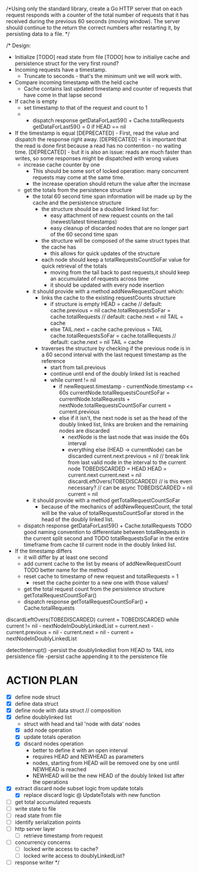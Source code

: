 /*Using only the standard library, create a Go HTTP server that on each request responds with a counter of the total
number of requests that it has received during the previous 60 seconds (moving window).
The server should continue to the return the correct numbers after restarting it, by persisting data to a file.
*/

/* Design:
- Initialize
	[TODO] read state from file
	[TODO] how to initialiye cache and persistence struct for the very first round?
- Incoming requests have a timestamp.
	- Truncate to seconds - that's the minimum unit we will work with.
- Compare incoming timestamp with the held cache
	- Cache contains last updated timestamp and counter of requests that have come in that lapse second
- If cache is empty
	- set timestamp to that of the request and count to 1
	- - dispatch response
		getDataForLast59() + Cache.totalRequests
		getDataForLast59() = 0 if HEAD == nil
- If the timestamp is equal
 	[DEPRECATED] - First, read the value and dispatch the response right away.
 		[DEPRECATED] - it is important that the read is done first because a read has no contention - no waiting time.
 		[DEPRECATED] - but it is also an issue: reads are much faster than writes, so some responses might be dispatched
 		      with wrong values
 	- increase cache counter by one
		- This should be some sort of locked operation: many concurrent requests may come at the same time.
		- the increase  operation should return the value after the increase
	- get the totals from the persistence structure
		- the total 60 second time span information will be made up by the cache and the persistence structure
			- the structure should be a doubled linked list for:
				- easy attachment of new request counts on the tail (newest/latest timestamps)
				- easy cleanup of discarded nodes that are no longer part of the 60 second time span
			- the structure will be composed of the same struct types that the cache has
				- this allows for quick updates of the structure
			- each node should keep a totalRequestsCountSoFar value for quick retrieval of the totals
				- moving from the tail back to past requests,it should keep an accumulated of requests
				  across time
				- it should be updated with every node insertion
		- it should provide with a method addNewRequestCount which:
			- links the cache to the existing requestCounts structure
				- if structure is empty
					HEAD = cache
					// default: cache.previous = nil
					cache.totalRequestsSoFar = cache.totalRequests
					// default: cache.next = nil
					TAIL = cache
				- else
					TAIL.next = cache
					cache.previous = TAIL
					cache.totalRequestsSoFar = cache.totalRequests
					// default: cache.next = nil
					TAIL = cache
			- traverses the structure by checking if the previous node is in a 60 second interval with the
			  last request timestamp as the reference
			  * start from tail.previous
			  * continue until end of the doubly linked list is reached
			  - while current != nil
				  - if newRequest.timestamp - currentNode.timestamp <= 60s
					currentNode.totalRequestsCountSoFar = currentNode.totalRequests + nextNode.totalRequestsCountSoFar
					current = current.previous
				  - else
					if it isn't, the next node is set as the head of the doubly linked list, links are broken and the remaining
					nodes are discarded
					- nextNode is the last node that was inside the 60s interval
					- everything else (HEAD -> currentNode) can be discarded
					current.next.previous = nil // break link from last valid node in the interval to the current node
					TOBEDISCARDED = HEAD
					HEAD = current.next
					current.next = nil
					discardLeftOvers(TOBEDISCARDED) // is this even necessary?
									// can be async
					TOBEDISCARDED = nil
					current = nil
		- it should provide with a method getTotalRequestCountSoFar
			- because of the mechanics of addNewRequestCount, the total will be the value of
			  totalRequestsCountSoFar stored in the head of the doubly linked list.
	- dispatch response
		getDataForLast59() + Cache.totalRequests
		TODO good naming convention to differentiate between totalRequests in the current split second and
		TODO totalRequestsSoFar in the entire timeframe from cache til current node in the doubly linked list.
- If the timestamp differs
	- it will differ by at least one second
	- add current cache to the list by means of addNewRequestCount
		TODO better name for the method
	- reset cache to timestamp of new request and totalRequests = 1
		- reset the cache pointer to a new one with those values!
	- get the total request count from the persistence structure
		getTotalRequestCountSoFar()
	- dispatch response
		getTotalRequestCountSoFar() + Cache.totalRequests

discardLeftOvers(TOBEDISCARDED)
	current = TOBEDISCARDED
	while current != nil
		- nextNodeInDoublyLinkedList = current.next
		- current.previous = nil
		- current.next = nil
		- current =  nextNodeInDoublyLinkedList

detectInterrupt()
	-persist the doublylinkedlist from HEAD to TAIL into persistence file
	-persist cache appending it to the persistence file

# ACTION PLAN

- [X] define node struct
- [X] define data struct
- [X] define node with data struct // composition
- [X] define doublylinked list
	- struct with head and tail 'node with data' nodes
	- [X] add node operation
	- [X] update totals operation
	- [X] discard nodes operation
		- better to define it with an open interval
		- requires HEAD and NEWHEAD as parameters
		- nodes, starting from HEAD will be removed one by one until NEWHEAD is reached
		- NEWHEAD will be the new HEAD of the doubly linked list after the operations
- [X] extract discard node subset logic from update totals
    - [X] replace discard logic @ UpdateTotals with new function
- [ ] get total accumulated requests
- [ ] write state to file
- [ ] read state from file
- [ ] identify serialization points
- [ ] http server layer
    - [ ] retrieve timestamp from request
- [ ] concurrency concerns
    - [ ] locked write access to cache?
    - [ ] locked write access to doublyLinkedList?
- [ ] response writer
*/